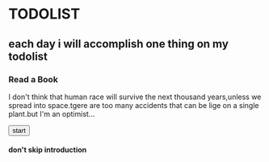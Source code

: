 <!DOCTYPE html>
<html>

<head></head>

<body>
    <div class="card">
        <h1 class="main-heading">TODOLIST</h1>
        <h2 class="submain-heading">each day i will accomplish one thing on my todolist</h2>
        <h3 class="sub-heading">Read a Book</h3>
        <p class="paragraph">I don't think that human race will survive the next thousand years,unless we spread into space.tgere are too many accidents that can be lige on a single plant.but I'm an optimist...</p>
        <button class="button">start</button>
        <h4 class="small-heading">don't skip introduction</h4>
    </div>
</body>

</html>
